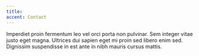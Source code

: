 ```yaml
---
title:
accent: Contact
---
```


Imperdiet proin fermentum leo vel orci porta non pulvinar. Sem integer vitae justo eget magna. Ultrices dui sapien eget mi proin sed libero enim sed. Dignissim suspendisse in est ante in nibh mauris cursus mattis.
